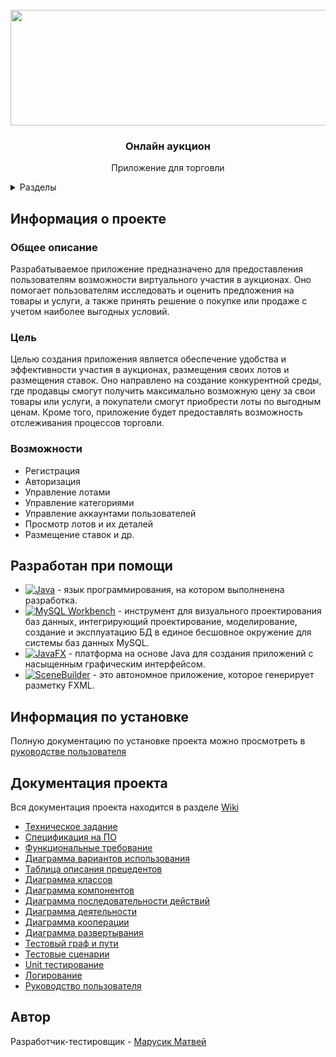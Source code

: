 <!-- PROJECT LOGO -->
<br />
<div align="center">
    <img src="src\main\resources\image\ru_logo.png" width="700" height="185">
  <h3 align="center">Онлайн аукцион</h3>
  <p align="center">
    Приложение для торговли
</div>

<details>
  <summary>Разделы</summary>
  <ol>
    <li>
      <a href="#информация-о-проекте">Информация о проекте</a>
    </li>
    <li>
      <a href="#разработан-при-помощи">Разработан при помощи</a>
    </li>
    <li>
    <a href="#информация-по-установке">Информация по установке</a>
    </li>
    <li>
      <a href="#документация-проекта">Документация проекта</a>
    </li>
    <li>
      <a href="#автор">Автор</a>
    </li>
  </ol>
</details>

## Информация о проекте
### Общее описание
Разрабатываемое приложение предназначено для предоставления пользователям возможности виртуального участия в аукционах. Оно помогает пользователям исследовать и оценить предложения на товары и услуги, а также принять решение о покупке или продаже с учетом наиболее выгодных условий.
### Цель
Целью создания приложения является обеспечение удобства и эффективности участия в аукционах, размещения своих лотов и размещения ставок. Оно направлено на создание конкурентной среды, где продавцы смогут получить максимально возможную цену за свои товары или услуги, а покупатели смогут приобрести лоты по выгодным ценам. Кроме того, приложение будет предоставлять возможность отслеживания процессов торговли.
### Возможности
* Регистрация
* Авторизация
* Управление лотами
* Управление категориями
* Управление аккаунтами пользователей
* Просмотр лотов и их деталей
* Размещение ставок и др.
## Разработан при помощи
* [![Java][Java.io]][Java-url] - язык программирования, на котором выполненена разработка.
* [![MySQL Workbench][MySQL Workbench.io]][MySQL Workbench-url] - инструмент для визуального проектирования баз данных, интегрирующий проектирование, моделирование, создание и эксплуатацию БД в единое бесшовное окружение для системы баз данных MySQL.
* [![JavaFX][JavaFX.io]][JavaFX-url] -  платформа на основе Java для создания приложений с насыщенным графическим интерфейсом.
* [![SceneBuilder][SceneBuilder.io]][SceneBuilder-url] - это автономное приложение, которое генерирует разметку FXML.
## Информация по установке
Полную документацию по установке проекта можно просмотреть в [руководстве пользователя](https://github.com/cemetryghost/OnlineAuction/wiki/%2316.-%D0%A0%D1%83%D0%BA%D0%BE%D0%B2%D0%BE%D0%B4%D1%81%D1%82%D0%B2%D0%BE-%D0%BF%D0%BE%D0%BB%D1%8C%D0%B7%D0%BE%D0%B2%D0%B0%D1%82%D0%B5%D0%BB%D1%8F)
## Документация проекта
Вся документация проекта находится в разделе [Wiki](https://github.com/cemetryghost/OnlineAuction/wiki)
* [Техническое задание](https://github.com/cemetryghost/OnlineAuction/wiki/%2301.-%D0%A2%D0%B5%D1%85%D0%BD%D0%B8%D1%87%D0%B5%D1%81%D0%BA%D0%BE%D0%B5-%D0%B7%D0%B0%D0%B4%D0%B0%D0%BD%D0%B8%D0%B5)
* [Спецификация на ПО](https://github.com/cemetryghost/OnlineAuction/wiki/%2302.-%D0%A1%D0%BF%D0%B5%D1%86%D0%B8%D1%84%D0%B8%D0%BA%D0%B0%D1%86%D0%B8%D1%8F-%D0%BD%D0%B0-%D0%9F%D0%9E)
* [Функциональные требование](https://github.com/cemetryghost/OnlineAuction/wiki/%2303.-%D0%A4%D1%83%D0%BD%D0%BA%D1%86%D0%B8%D0%BE%D0%BD%D0%B0%D0%BB%D1%8C%D0%BD%D1%8B%D0%B5-%D1%82%D1%80%D0%B5%D0%B1%D0%BE%D0%B2%D0%B0%D0%BD%D0%B8%D0%B5)
* [Диаграмма вариантов использования](https://github.com/cemetryghost/OnlineAuction/wiki/%2304.-%D0%94%D0%B8%D0%B0%D0%B3%D1%80%D0%B0%D0%BC%D0%BC%D0%B0-%D0%B2%D0%B0%D1%80%D0%B8%D0%B0%D0%BD%D1%82%D0%BE%D0%B2-%D0%B8%D1%81%D0%BF%D0%BE%D0%BB%D1%8C%D0%B7%D0%BE%D0%B2%D0%B0%D0%BD%D0%B8%D1%8F)
* [Таблица описания прецедентов](https://github.com/cemetryghost/OnlineAuction/wiki/%2305.-%D0%A2%D0%B0%D0%B1%D0%BB%D0%B8%D1%86%D0%B0-%D0%BE%D0%BF%D0%B8%D1%81%D0%B0%D0%BD%D0%B8%D1%8F-%D0%BF%D1%80%D0%B5%D1%86%D0%B5%D0%B4%D0%B5%D0%BD%D1%82%D0%BE%D0%B2)
* [Диаграмма классов](https://github.com/cemetryghost/OnlineAuction/wiki/%2306.-%D0%94%D0%B8%D0%B0%D0%B3%D1%80%D0%B0%D0%BC%D0%BC%D0%B0-%D0%BA%D0%BB%D0%B0%D1%81%D1%81%D0%BE%D0%B2)
* [Диаграмма компонентов](https://github.com/cemetryghost/OnlineAuction/wiki/%2307.-%D0%94%D0%B8%D0%B0%D0%B3%D1%80%D0%B0%D0%BC%D0%BC%D0%B0-%D0%BA%D0%BE%D0%BC%D0%BF%D0%BE%D0%BD%D0%B5%D0%BD%D1%82%D0%BE%D0%B2)
* [Диаграмма последовательности действий](https://github.com/cemetryghost/OnlineAuction/wiki/%2308.-%D0%94%D0%B8%D0%B0%D0%B3%D1%80%D0%B0%D0%BC%D0%BC%D0%B0-%D0%BF%D0%BE%D1%81%D0%BB%D0%B5%D0%B4%D0%BE%D0%B2%D0%B0%D1%82%D0%B5%D0%BB%D1%8C%D0%BD%D0%BE%D1%81%D1%82%D0%B8-%D0%B4%D0%B5%D0%B9%D1%81%D1%82%D0%B2%D0%B8%D0%B9)
* [Диаграмма деятельности](https://github.com/cemetryghost/OnlineAuction/wiki/%2309.-%D0%94%D0%B8%D0%B0%D0%B3%D1%80%D0%B0%D0%BC%D0%BC%D0%B0-%D0%B4%D0%B5%D1%8F%D1%82%D0%B5%D0%BB%D1%8C%D0%BD%D0%BE%D1%81%D1%82%D0%B8)
* [Диаграмма кооперации](https://github.com/cemetryghost/OnlineAuction/wiki/%2310.-%D0%94%D0%B8%D0%B0%D0%B3%D1%80%D0%B0%D0%BC%D0%BC%D0%B0-%D0%BA%D0%BE%D0%BE%D0%BF%D0%B5%D1%80%D0%B0%D1%86%D0%B8%D0%B8)
* [Диаграмма развертывания](https://github.com/cemetryghost/OnlineAuction/wiki/%2311.-%D0%94%D0%B8%D0%B0%D0%B3%D1%80%D0%B0%D0%BC%D0%BC%D0%B0-%D1%80%D0%B0%D0%B7%D0%B2%D0%B5%D1%80%D1%82%D1%8B%D0%B2%D0%B0%D0%BD%D0%B8%D1%8F)
* [Тестовый граф и пути](https://github.com/cemetryghost/OnlineAuction/wiki/%2312.-%D0%A2%D0%B5%D1%81%D1%82%D0%BE%D0%B2%D1%8B%D0%B9-%D0%B3%D1%80%D0%B0%D1%84-%D0%B8-%D0%BF%D1%83%D1%82%D0%B8)
* [Тестовые сценарии](https://github.com/cemetryghost/OnlineAuction/wiki/%2313.-%D0%A2%D0%B5%D1%81%D1%82%D0%BE%D0%B2%D1%8B%D0%B5-%D1%81%D1%86%D0%B5%D0%BD%D0%B0%D1%80%D0%B8%D0%B8)
* [Unit тестирование](https://github.com/cemetryghost/OnlineAuction/wiki/%2314.-Unit-%D1%82%D0%B5%D1%81%D1%82%D0%B8%D1%80%D0%BE%D0%B2%D0%B0%D0%BD%D0%B8%D0%B5)
* [Логирование](https://github.com/cemetryghost/OnlineAuction/wiki/%2315.-%D0%9B%D0%BE%D0%B3%D0%B8%D1%80%D0%BE%D0%B2%D0%B0%D0%BD%D0%B8%D0%B5)
* [Руководство пользователя](https://github.com/cemetryghost/OnlineAuction/wiki/%2316.-%D0%A0%D1%83%D0%BA%D0%BE%D0%B2%D0%BE%D0%B4%D1%81%D1%82%D0%B2%D0%BE-%D0%BF%D0%BE%D0%BB%D1%8C%D0%B7%D0%BE%D0%B2%D0%B0%D1%82%D0%B5%D0%BB%D1%8F)
## Автор
Разработчик-тестировщик - [Марусик Матвей](https://github.com/cemetryghost)

[Java.io]: https://img.shields.io/badge/-Java-yellow
[Java-url]: https://www.java.com/ru/
[MySQL Workbench.io]: https://img.shields.io/badge/-MySQL%20Workbench-green
[MySQL Workbench-url]: https://www.mysql.com/products/workbench/
[JavaFX.io]: https://img.shields.io/badge/-JavaFX-lightgrey
[JavaFX-url]: https://openjfx.io/
[SceneBuilder.io]: https://img.shields.io/badge/-Scene%20Builder-blue
[SceneBuilder-url]: https://gluonhq.com/products/scene-builder/
